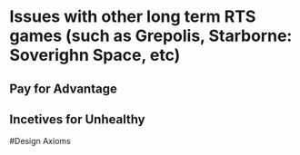 # Issues with other long term RTS games (such as Grepolis, Starborne: Soverighn Space, etc)
## Pay for Advantage
## Incetives for Unhealthy 

#Design Axioms
##

